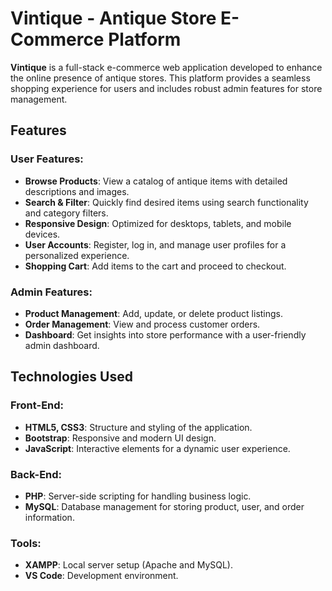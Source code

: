 # Vintique - Antique Store E-Commerce Platform

**Vintique** is a full-stack e-commerce web application developed to enhance the online presence of antique stores. This platform provides a seamless shopping experience for users and includes robust admin features for store management.

## Features

### User Features:
- **Browse Products**: View a catalog of antique items with detailed descriptions and images.
- **Search & Filter**: Quickly find desired items using search functionality and category filters.
- **Responsive Design**: Optimized for desktops, tablets, and mobile devices.
- **User Accounts**: Register, log in, and manage user profiles for a personalized experience.
- **Shopping Cart**: Add items to the cart and proceed to checkout.

### Admin Features:
- **Product Management**: Add, update, or delete product listings.
- **Order Management**: View and process customer orders.
- **Dashboard**: Get insights into store performance with a user-friendly admin dashboard.

## Technologies Used

### Front-End:
- **HTML5, CSS3**: Structure and styling of the application.
- **Bootstrap**: Responsive and modern UI design.
- **JavaScript**: Interactive elements for a dynamic user experience.

### Back-End:
- **PHP**: Server-side scripting for handling business logic.
- **MySQL**: Database management for storing product, user, and order information.

### Tools:
- **XAMPP**: Local server setup (Apache and MySQL).
- **VS Code**: Development environment.
